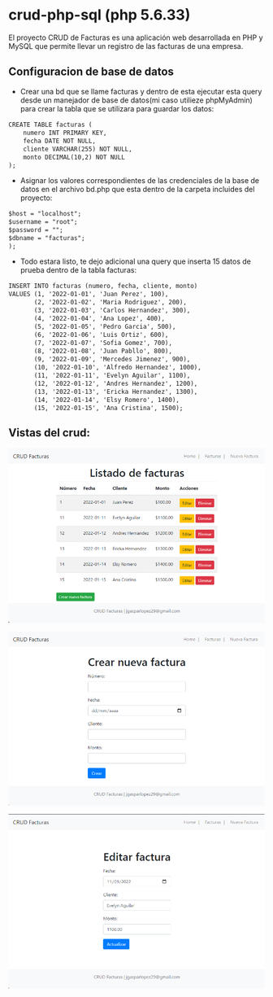 # crud-php-sql (php 5.6.33)

El proyecto CRUD de Facturas es una aplicación web desarrollada en PHP y MySQL que permite llevar un registro de las facturas de una empresa.

## Configuracion de base de datos

- Crear una bd que se llame facturas y dentro de esta ejecutar esta query desde un manejador de base de datos(mi caso utilieze phpMyAdmin) para crear la tabla que se utilizara para guardar los datos:

```sql:
CREATE TABLE facturas (
    numero INT PRIMARY KEY,
    fecha DATE NOT NULL,
    cliente VARCHAR(255) NOT NULL,
    monto DECIMAL(10,2) NOT NULL
);
```

- Asignar los valores correspondientes de las credenciales de la base de datos en el archivo bd.php que esta dentro de la carpeta incluides del proyecto:

```php:
$host = "localhost";
$username = "root";
$password = "";
$dbname = "facturas";
);
```

- Todo estara listo, te dejo adicional una query que inserta 15 datos de prueba dentro de la tabla facturas:

```sql:
INSERT INTO facturas (numero, fecha, cliente, monto)
VALUES (1, '2022-01-01', 'Juan Perez', 100),
       (2, '2022-01-02', 'Maria Rodriguez', 200),
       (3, '2022-01-03', 'Carlos Hernandez', 300),
       (4, '2022-01-04', 'Ana Lopez', 400),
       (5, '2022-01-05', 'Pedro Garcia', 500),
       (6, '2022-01-06', 'Luis Ortiz', 600),
       (7, '2022-01-07', 'Sofia Gomez', 700),
       (8, '2022-01-08', 'Juan Pabllo', 800),
       (9, '2022-01-09', 'Mercedes Jimenez', 900),
       (10, '2022-01-10', 'Alfredo Hernandez', 1000),
       (11, '2022-01-11', 'Evelyn Aguilar', 1100),
       (12, '2022-01-12', 'Andres Hernandez', 1200),
       (13, '2022-01-13', 'Ericka Hernandez', 1300),
       (14, '2022-01-14', 'Elsy Romero', 1400),
       (15, '2022-01-15', 'Ana Cristina', 1500);
```

## Vistas del crud:

![Vista de listado de facturas](https://raw.githubusercontent.com/dev-gaspar/crud-php-sql/main/assets/inicio.png)

![Vista de listado de facturas](https://raw.githubusercontent.com/dev-gaspar/crud-php-sql/main/assets/nueva_factura.png)

![Vista de listado de facturas](https://raw.githubusercontent.com/dev-gaspar/crud-php-sql/main/assets/editar_factura.png)
